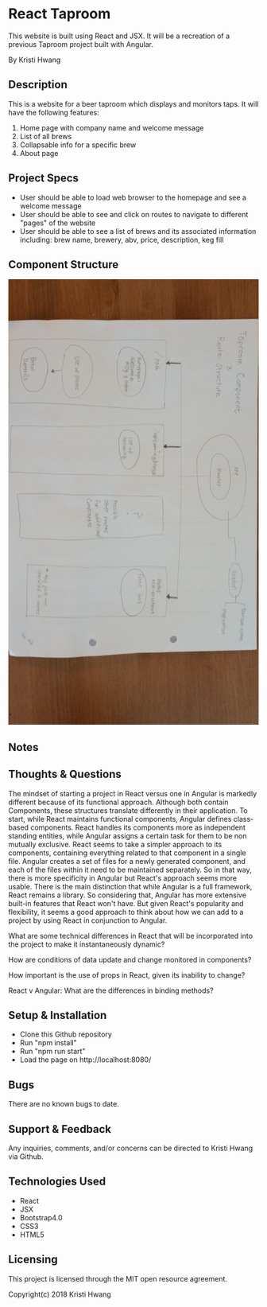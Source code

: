 # React Taproom

This website is built using React and JSX.  It will be a recreation of a previous Taproom project built with Angular.

By Kristi Hwang

## Description

This is a website for a beer taproom which displays and monitors taps. It will have the following features:

1. Home page with company name and welcome message
2. List of all brews
3. Collapsable info for a specific brew
3. About page

## Project Specs

* User should be able to load web browser to the homepage and see a welcome message
* User should be able to see and click on routes to navigate to different "pages" of the website
* User should be able to see a list of brews and its associated information including: brew name, brewery, abv, price, description, keg fill

## Component Structure

![alt text](src/assets/images/component-structure.jpg "an initial sketch for planning this project")

## Notes

## Thoughts & Questions
The mindset of starting a project in React versus one in Angular is markedly different because of its functional approach.  Although both contain Components, these structures translate differently in their application.  To start, while React maintains functional components, Angular defines class-based components.  React handles its components more as independent standing entities, while Angular assigns a certain task for them to be non mutually exclusive.  React seems to take a simpler approach to its components, containing everything related to that component in a single file.  Angular creates a set of files for a newly generated component, and each of the files within it need to be maintained separately. So in that way, there is more specificity in Angular but React's approach seems more usable.  There is the main distinction that while Angular is a full framework, React remains a library.  So considering that, Angular has more extensive built-in features that React won't have.  But given React's popularity and flexibility, it seems a good approach to think about how we can add to a project by using React in conjunction to Angular.

What are some technical differences in React that will be incorporated into the project to make it instantaneously dynamic?

How are conditions of data update and change monitored in components?

How important is the use of props in React, given its inability to change?

React v Angular: What are the differences in binding methods?

## Setup & Installation

* Clone this Github repository
* Run "npm install"
* Run "npm run start"
* Load the page on http://localhost:8080/

## Bugs

There are no known bugs to date.

## Support & Feedback

Any inquiries, comments, and/or concerns can be directed to Kristi Hwang via Github.

## Technologies Used

* React
* JSX
* Bootstrap4.0
* CSS3
* HTML5

## Licensing

This project is licensed through the MIT open resource agreement.

Copyright(c) 2018 Kristi Hwang
